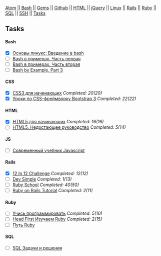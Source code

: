 [Atom](/atom.md) || [Bash](bash.md) || [Gems](/gems.md) || [Github](/github.md) || [HTML](html.md) || [jQuery](/jquery.md) || [Linux](/linux.md) || [Rails](rails.md) || [Ruby](ruby.md) || [SQL](sql.md) || [SSH](ssh.md) || [Tasks](tasks.md)

## Tasks

#### Bash

- [x] [Основы линукс: Введение в bash](http://linuxgeeks.ru/bash-intro.htm)
- [ ] [Bash в примерах. Часть первая](http://linuxgeeks.ru/bash-1.htm)
- [ ] [Bash в примерах. Часть вторая](http://linuxgeeks.ru/bash-2.htm)
- [ ] [Bash by Example, Part 3](http://www.funtoo.org/Bash_by_Example,_Part_3)

#### CSS

- [x] [CSS3 для начинающих](http://www.magisters.org/education/course/css3-for-beginners) _Completed: 20(20)_
- [x] [Уроки по CSS-фреймворку Bootstrap 3](http://www.magisters.org/education/course/bootstrap-3-tutorials) _Completed: 22(22)_

#### HTML

- [x] [HTML5 для начинающих](http://www.magisters.org/education/course/html5-for-beginners) _Completed: 16(16)_
- [ ] [HTML5. Недостающее руководство](https://www.google.ru/webhp?sourceid=chrome-instant&ion=1&espv=2&ie=UTF-8#q=html5+%D0%BD%D0%B5%D0%B4%D0%BE%D1%81%D1%82%D0%B0%D1%8E%D1%89%D0%B5%D0%B5+%D1%80%D1%83%D0%BA%D0%BE%D0%B2%D0%BE%D0%B4%D1%81%D1%82%D0%B2%D0%BE&*) _Completed: 5(14)_

#### JS

- [ ] [Современный учебник Javascript](http://learn.javascript.ru/)

#### Rails

- [x] [12 In 12 Challenge](https://mackenziechild.me/12-in-12/) _Completed: 12(12)_
- [ ] [Dev Simple](https://www.youtube.com/channel/UCzBDZvjXprwp4nG9qgbudKA) _Completed: 1(13)_
- [ ] [Ruby School](http://rubyschool.us/) _Completed: 40(50)_
- [ ] [Ruby on Rails Tutorial](http://railstutorial.ru/chapters/4_0/beginning) _Completed: 2(11)_

#### Ruby

- [ ] [Учись программировать](http://www.shokhirev.com/mikhail/ruby/ltp/) _Completed: 5(10)_
- [ ] [Head First Изучаем Ruby](https://www.google.ru/webhp?sourceid=chrome-instant&ion=1&espv=2&ie=UTF-8#newwindow=1&q=head+first.+%D0%B8%D0%B7%D1%83%D1%87%D0%B0%D0%B5%D0%BC+ruby&*) _Completed: 2(15)_
- [ ] [Путь Ruby](https://www.google.ru/webhp?sourceid=chrome-instant&ion=1&espv=2&ie=UTF-8#newwindow=1&q=%D0%BF%D1%83%D1%82%D1%8C+%D1%80%D1%83%D0%B1%D0%B8&*)

#### SQL

- [ ] [SQL Задачи и решения](http://sql-tutorial.ru/)
